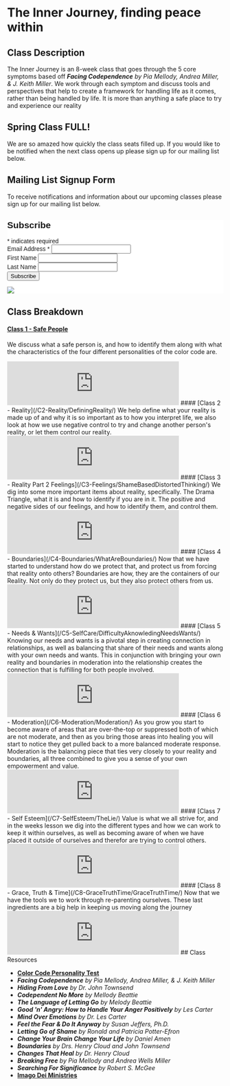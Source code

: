 # The Inner Journey, finding peace within

## Class Description
The Inner Journey is an 8-week class that goes through the 5 core symptoms based off 
***Facing Codependence** by Pia Mellody, Andrea Miller, & J. Keith Miller*. 
We work through each symptom and discuss tools and perspectives that help to create a 
framework for handling life as it comes, rather than being handled by life. It is more than anything
a safe place to try and experience our reality

## Spring Class FULL!
We are so amazed how quickly the class seats filled up. If you would like to be notified when the next class opens up please sign up for our mailing list below.

## Mailing List Signup Form
To receive notifications and information about our upcoming classes please sign up for our mailing list below.


<!-- Begin Mailchimp Signup Form -->
<link href="//cdn-images.mailchimp.com/embedcode/classic-10_7_dtp.css" rel="stylesheet" type="text/css">
<style type="text/css">
	#mc_embed_signup{background:#fff; clear:left; font:14px Helvetica,Arial,sans-serif; }
	/* Add your own Mailchimp form style overrides in your site stylesheet or in this style block.
	   We recommend moving this block and the preceding CSS link to the HEAD of your HTML file. */
</style>
<div id="mc_embed_signup">
<form action="https://gmail.us20.list-manage.com/subscribe/post?u=ea52799262ab4a3df758e57c6&amp;id=a327d1e66a" method="post" id="mc-embedded-subscribe-form" name="mc-embedded-subscribe-form" class="validate" target="_blank" novalidate>
    <div id="mc_embed_signup_scroll">
	<h2>Subscribe</h2>
<div class="indicates-required"><span class="asterisk">*</span> indicates required</div>
<div class="mc-field-group">
	<label for="mce-EMAIL">Email Address  <span class="asterisk">*</span>
</label>
	<input type="email" value="" name="EMAIL" class="required email" id="mce-EMAIL">
</div>
<div class="mc-field-group">
	<label for="mce-FNAME">First Name </label>
	<input type="text" value="" name="FNAME" class="" id="mce-FNAME">
</div>
<div class="mc-field-group">
	<label for="mce-LNAME">Last Name </label>
	<input type="text" value="" name="LNAME" class="" id="mce-LNAME">
</div>
<div id="mce-responses" class="clear foot">
		<div class="response" id="mce-error-response" style="display:none"></div>
		<div class="response" id="mce-success-response" style="display:none"></div>
	</div>    <!-- real people should not fill this in and expect good things - do not remove this or risk form bot signups-->
    <div style="position: absolute; left: -5000px;" aria-hidden="true"><input type="text" name="b_ea52799262ab4a3df758e57c6_a327d1e66a" tabindex="-1" value=""></div>
        <div class="optionalParent">
            <div class="clear foot">
                <input type="submit" value="Subscribe" name="subscribe" id="mc-embedded-subscribe" class="button">
                <p class="brandingLogo"><a href="http://eepurl.com/hRt4Nb" title="Mailchimp - email marketing made easy and fun"><img src="https://eep.io/mc-cdn-images/template_images/branding_logo_text_dark_dtp.svg"></a></p>
            </div>
        </div>
    </div>
</form>
</div>
<script type='text/javascript' src='//s3.amazonaws.com/downloads.mailchimp.com/js/mc-validate.js'></script><script type='text/javascript'>(function($) {window.fnames = new Array(); window.ftypes = new Array();fnames[0]='EMAIL';ftypes[0]='email';fnames[1]='FNAME';ftypes[1]='text';fnames[2]='LNAME';ftypes[2]='text';fnames[3]='ADDRESS';ftypes[3]='address';fnames[4]='PHONE';ftypes[4]='phone';fnames[5]='BIRTHDAY';ftypes[5]='birthday';}(jQuery));var $mcj = jQuery.noConflict(true);</script>
<!--End mc_embed_signup-->

## Class Breakdown
#### [Class 1 - Safe People](/C1-SafePeople/GroupCourtesies/)
We discuss what a safe person is, and how to identify them along with what the characteristics of the
four different personalities of the color code are.

<iframe src="https://anchor.fm/theinnerjourney/embed/episodes/CTH---Fall-2022---Class-1---Safe-People-e1nrerb" height="102px" width="400px" frameborder="0" scrolling="no"></iframe>
#### [Class 2 - Reality](/C2-Reality/DefiningReality/)
We help define what your reality is made up of and why it is so important as to how you interpret life, we also look at how we use negative control
to try and change another person's reality, or let them control our reality.

<iframe src="https://anchor.fm/theinnerjourney/embed/episodes/CTH---Fall-2022---Class-2---Reality-e1o680o" height="102px" width="400px" frameborder="0" scrolling="no"></iframe>
#### [Class 3 - Reality Part 2 Feelings](/C3-Feelings/ShameBasedDistortedThinking/)
We dig into some more important items about reality, specifically. The Drama Triangle, what it is and how to 
identify if you are in it. The positive and negative sides of our feelings, and how to identify them, and control them.

<iframe src="https://anchor.fm/theinnerjourney/embed/episodes/CTH---Fall-2022---Class-3---Feelings-e1ogm6m" height="102px" width="400px" frameborder="0" scrolling="no"></iframe>
#### [Class 4 - Boundaries](/C4-Boundaries/WhatAreBoundaries/)
Now that we have started to understand how do we protect that, and protect us from forcing that reality onto others?
Boundaries are how, they are the containers of our Reality. Not only do they protect us, but they also protect others
from us.

<iframe src="https://anchor.fm/theinnerjourney/embed/episodes/CTH---Fall-2022---Class-4---Boundaries-e1or87a" height="102px" width="400px" frameborder="0" scrolling="no"></iframe>
#### [Class 5 - Needs & Wants](/C5-SelfCare/DifficultyAknowledingNeedsWants/)
Knowing our needs and wants is a pivotal step in creating connection in relationships, as well
as balancing that share of their needs and wants along with your own needs and wants. This in
conjunction with bringing your own reality and boundaries in moderation into the relationship
creates the connection that is fulfilling for both people involved.

<iframe src="https://anchor.fm/theinnerjourney/embed/episodes/CTH---Fall-2022---Class-5---Needs-Wants-e1p5j3p" height="102px" width="400px" frameborder="0" scrolling="no"></iframe>
#### [Class 6 - Moderation](/C6-Moderation/Moderation/)
As you grow you start to become aware of areas that are over-the-top or suppressed both of
which are not moderate, and then as you bring those areas into healing you will start to notice they get pulled back
to a more balanced moderate response.
Moderation is the balancing piece that ties very closely to your reality and boundaries, all three combined 
to give you a sense of your own empowerment and value. 

<iframe src="https://anchor.fm/theinnerjourney/embed/episodes/Fall-2022---Class-6---Moderation-e1pg8ng" height="102px" width="400px" frameborder="0" scrolling="no"></iframe>
#### [Class 7 - Self Esteem](/C7-SelfEsteem/TheLie/)
Value is what we all strive for, and in the weeks lesson we dig into the different types and how we can work to keep it within ourselves, as well as becoming aware of when we have placed it outside of ourselves and therefor are trying to control others.

<iframe src="https://anchor.fm/theinnerjourney/embed/episodes/Fall-2022---Class-7---Self-Esteem-e1ppop8" height="102px" width="400px" frameborder="0" scrolling="no"></iframe>
#### [Class 8 - Grace, Truth & Time](/C8-GraceTruthTime/GraceTruthTime/)
Now that we have the tools we to work through re-parenting ourselves. These last ingredients are a big help in keeping us moving
along the journey

<iframe src="https://anchor.fm/theinnerjourney/embed/episodes/Fall-2022---Class-8---Grace--Truth-and-Time-e1q4k5u" height="102px" width="400px" frameborder="0" scrolling="no"></iframe>
## Class Resources

* **[Color Code Personality Test](https://colorcode.com)**
* ***Facing Codependence** by Pia Mellody, Andrea Miller, & J. Keith Miller*
* ***Hiding From Love** by Dr. John Townsend*
* ***Codependent No More** by Mellody Beattie*
* ***The Language of Letting Go** by Melody Beattie*
* ***Good 'n' Angry: How to Handle Your Anger Positively** by Les Carter*
* ***Mind Over Emotions** by Dr. Les Carter*
* ***Feel the Fear & Do It Anyway** by Susan Jeffers, Ph.D.*
* ***Letting Go of Shame** by Ronald and Patricia Potter-Efron*
* ***Change Your Brain Change Your Life** by Daniel Amen*
* ***_Boundaries_** by Drs. Henry Cloud and John Townsend*
* ***_Changes That Heal_** by Dr. Henry Cloud*
* ***_Breaking Free_** by Pia Mellody and Andrea Wells Miller*
* ***_Searching For Significance_** by Robert S. McGee*
* **[Imago Dei Ministries](https://www.idmin.org)**
